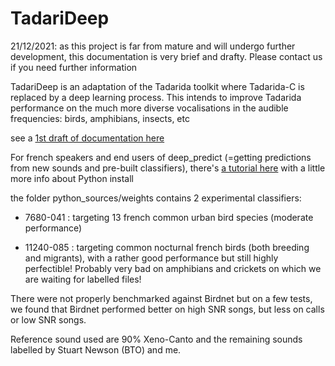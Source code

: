 # TadariDeep
 
 
 21/12/2021: as this project is far from mature and will undergo further development, this documentation is very brief and drafty. Please contact us if you need further information

TadariDeep is an adaptation of the Tadarida toolkit where Tadarida-C is replaced by a deep learning process. This intends to improve Tadarida performance on the much more diverse vocalisations in the audible frequencies: birds, amphibians, insects, etc
 
 see a [1st draft of documentation here](https://docs.google.com/document/d/1IPfZtVYpi79kIjWRiagPAldr2eaenAE7EPsy6Zwp3Nw/edit?usp=sharing) 
 
For french speakers and end users of deep_predict (=getting predictions from new sounds and pre-built classifiers), there's [a tutorial here](https://docs.google.com/document/d/18JeXMPpvNKSvAsbN7jZJLUDto0TKTYmlVDxGnXkRKg8/edit?usp=sharing) with a little more info about Python install

the folder python_sources/weights contains 2 experimental classifiers:

- 7680-041 : targeting 13 french common urban bird species (moderate performance)

- 11240-085 : targeting common nocturnal french birds (both breeding and migrants), with a rather good performance but still highly perfectible! Probably very bad on amphibians and crickets on which we are waiting for labelled files!

There were not properly benchmarked against Birdnet but on a few tests, we found that Birdnet performed better on high SNR songs, but less on calls or low SNR songs.

Reference sound used are 90% Xeno-Canto and the remaining sounds labelled by Stuart Newson (BTO) and me.
